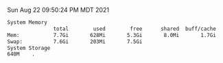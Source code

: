 Sun Aug 22 09:50:24 PM MDT 2021
```bash
System Memory
               total        used        free      shared  buff/cache   available
Mem:           7.7Gi       628Mi       5.3Gi       8.0Mi       1.7Gi       6.7Gi
Swap:          7.6Gi       203Mi       7.5Gi
System Storage
640M	.
```
